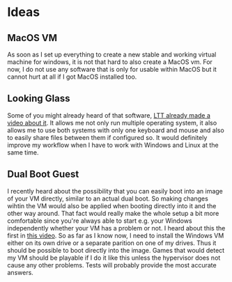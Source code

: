 # Ideas
## MacOS VM
As soon as I set up everything to create a new stable and working virtual machine for windows, it is not that hard to also create a MacOS vm. For now, I do not use any software that is only for usable within MacOS but it cannot hurt at all if I got MacOS installed too.

## Looking Glass
Some of you might already heard of that software, [LTT already made a video about it](https://www.youtube.com/watch?v=EozeSDeV3Vo). It allows me not only run multiple operating system, it also allows me to use both systems with only one keyboard and mouse and also to easily share files between them if configured so. It would definitely improve my workflow when I have to work with Windows and Linux at the same time.

## Dual Boot Guest
I recently heard about the possibility that you can easily boot into an image of your VM directly,
similar to an actual dual boot. So making changes wihtin the VM would also be applied when booting directly
into it and the other way around. That fact would really make the whole setup a bit more comfortable
since you're always able to start e.g. your Windows independently whether your VM has a problem or not. I heard
about this the first in [this video](sources.md#Niteshade). So as far as I know now, I need to install the Windows VM
either on its own drive or a separate parition on one of my drives. Thus it should be possible to boot directly into
the image. Games that would detect my VM should be playable if I do it like this unless the hypervisor does not cause
any other problems. Tests will probably provide the most accurate answers.